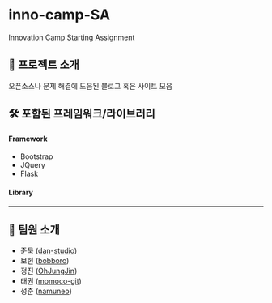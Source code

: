 # inno-camp-SA
Innovation Camp Starting Assignment
## 📢 프로젝트 소개
오픈소스나 문제 해결에 도움된 블로그 혹은 사이트 모음

## 🛠 포함된 프레임워크/라이브러리
#### Framework
- Bootstrap
- JQuery
- Flask
#### Library

--------------------
## 👥 팀원 소개
- 준묵 ([dan-studio](https://github.com/dan-studio))
- 보현 ([bobboro](github.com/bobboro))
- 정진 ([OhJungJin](github.com/OhJungJin))
- 태권 ([momoco-git](github.com/momoco-git))
- 성준 ([namuneo](github.com/namuneo))
